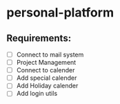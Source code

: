 # personal-platform

## Requirements:
- [ ] Connect to mail system
- [ ] Project Management
- [ ] Connect to calender
- [ ] Add special calender
- [ ] Add Holiday calender
- [ ] Add login utils
